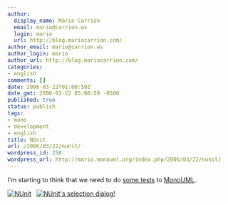 ```yaml
---
author:
  display_name: Mario Carrion
  email: mario@carrion.ws
  login: mario
  url: http://blog.mariocarrion.com/
author_email: mario@carrion.ws
author_login: mario
author_url: http://blog.mariocarrion.com/
categories:
- english
comments: []
date: 2006-03-22T01:00:59Z
date_gmt: 2006-03-22 05:00:59 -0500
published: true
status: publish
tags:
- mono
- development
- english
title: NUnit
url: /2006/03/22/nunit/
wordpress_id: 258
wordpress_url: http://mario.monouml.org/index.php/2006/03/22/nunit/
---
```


<p>I'm starting to think that we need to do <a href="http://www.nunit.org">some tests</a> to <a href="http://www.monouml.org">MonoUML</a>.</p>
<p><a href="http://static.flickr.com/50/116645114_b4af150386_o.png"><img src="http://static.flickr.com/50/116645114_b4af150386_m.jpg" alt="NUnit" /></a>&nbsp;&nbsp;&nbsp;<a href="http://static.flickr.com/43/116645115_18d73ed23d_o.png"><img src="http://static.flickr.com/43/116645115_18d73ed23d_m.jpg" alt="NUnit's selection dialog!" /></a></p>
